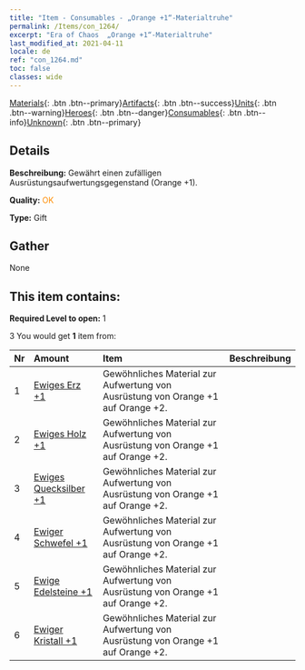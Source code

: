 ```yaml
---
title: "Item - Consumables - „Orange +1“-Materialtruhe"
permalink: /Items/con_1264/
excerpt: "Era of Chaos  „Orange +1“-Materialtruhe"
last_modified_at: 2021-04-11
locale: de
ref: "con_1264.md"
toc: false
classes: wide
---
```

 [Materials](/de/Items/){: .btn .btn--primary}[Artifacts](/de/Items/Artifacts/){: .btn .btn--success}[Units](/de/Items/Units/){: .btn .btn--warning}[Heroes](/de/Items/Heroes/){: .btn .btn--danger}[Consumables](/de/Items/Consumables/){: .btn .btn--info}[Unknown](/de/Items/Unknown/){: .btn .btn--primary}

## Details
 **Beschreibung:** Gewährt einen zufälligen Ausrüstungsaufwertungsgegenstand (Orange +1).

 **Quality:** <span style="color: #FF8C00">OK</span>

 **Type:** Gift

## Gather

  None

## This item contains:

 **Required Level to open:** 1

 3 You would get **1** item  from:

  | Nr | Amount |     Item    | Beschreibung |
  |:---|:-------|:------------|:-----------:|
  | 1 | [Ewiges Erz +1](/de/Items/mat_68/) | Gewöhnliches Material zur Aufwertung von Ausrüstung von Orange +1 auf Orange +2. | 
  | 2 | [Ewiges Holz +1](/de/Items/mat_69/) | Gewöhnliches Material zur Aufwertung von Ausrüstung von Orange +1 auf Orange +2. | 
  | 3 | [Ewiges Quecksilber +1](/de/Items/mat_70/) | Gewöhnliches Material zur Aufwertung von Ausrüstung von Orange +1 auf Orange +2. | 
  | 4 | [Ewiger Schwefel +1](/de/Items/mat_71/) | Gewöhnliches Material zur Aufwertung von Ausrüstung von Orange +1 auf Orange +2. | 
  | 5 | [Ewige Edelsteine +1](/de/Items/mat_72/) | Gewöhnliches Material zur Aufwertung von Ausrüstung von Orange +1 auf Orange +2. | 
  | 6 | [Ewiger Kristall +1](/de/Items/mat_73/) | Gewöhnliches Material zur Aufwertung von Ausrüstung von Orange +1 auf Orange +2. | 

